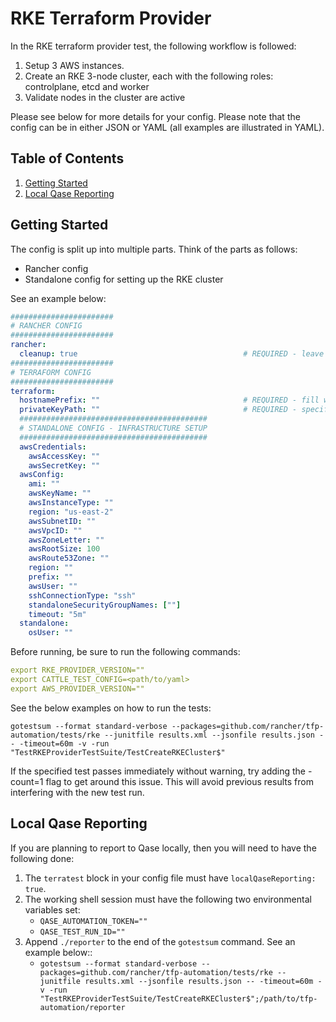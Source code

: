 # RKE Terraform Provider

In the RKE terraform provider test, the following workflow is followed:

1. Setup 3 AWS instances.
2. Create an RKE 3-node cluster, each with the following roles: controlplane, etcd and worker
3. Validate nodes in the cluster are active

Please see below for more details for your config. Please note that the config can be in either JSON or YAML (all examples are illustrated in YAML).

## Table of Contents
1. [Getting Started](#Getting-Started)
2. [Local Qase Reporting](#Local-Qase-Reporting)

## Getting Started
The config is split up into multiple parts. Think of the parts as follows:
- Rancher config
- Standalone config for setting up the RKE cluster

See an example below:

```yaml
#######################
# RANCHER CONFIG
#######################
rancher:
  cleanup: true                                     # REQUIRED - leave this as true
#######################
# TERRAFORM CONFIG
#######################
terraform:
  hostnamePrefix: ""                                # REQUIRED - fill with desired value
  privateKeyPath: ""                                # REQUIRED - specify private key that will be used to access created instances
  ##########################################
  # STANDALONE CONFIG - INFRASTRUCTURE SETUP
  ##########################################
  awsCredentials:
    awsAccessKey: ""
    awsSecretKey: ""
  awsConfig:
    ami: ""
    awsKeyName: ""
    awsInstanceType: ""
    region: "us-east-2"
    awsSubnetID: ""
    awsVpcID: ""
    awsZoneLetter: ""
    awsRootSize: 100
    awsRoute53Zone: ""
    region: ""
    prefix: ""
    awsUser: ""
    sshConnectionType: "ssh"
    standaloneSecurityGroupNames: [""]
    timeout: "5m"
  standalone:
    osUser: ""
```

Before running, be sure to run the following commands:

```yaml
export RKE_PROVIDER_VERSION=""
export CATTLE_TEST_CONFIG=<path/to/yaml>
export AWS_PROVIDER_VERSION=""
```

See the below examples on how to run the tests:

`gotestsum --format standard-verbose --packages=github.com/rancher/tfp-automation/tests/rke --junitfile results.xml --jsonfile results.json -- -timeout=60m -v -run "TestRKEProviderTestSuite/TestCreateRKECluster$"`

If the specified test passes immediately without warning, try adding the -count=1 flag to get around this issue. This will avoid previous results from interfering with the new test run.

## Local Qase Reporting
If you are planning to report to Qase locally, then you will need to have the following done:
1. The `terratest` block in your config file must have `localQaseReporting: true`.
2. The working shell session must have the following two environmental variables set:
     - `QASE_AUTOMATION_TOKEN=""`
     - `QASE_TEST_RUN_ID=""`
3. Append `./reporter` to the end of the `gotestsum` command. See an example below::
     - `gotestsum --format standard-verbose --packages=github.com/rancher/tfp-automation/tests/rke --junitfile results.xml --jsonfile results.json -- -timeout=60m -v -run "TestRKEProviderTestSuite/TestCreateRKECluster$";/path/to/tfp-automation/reporter`
